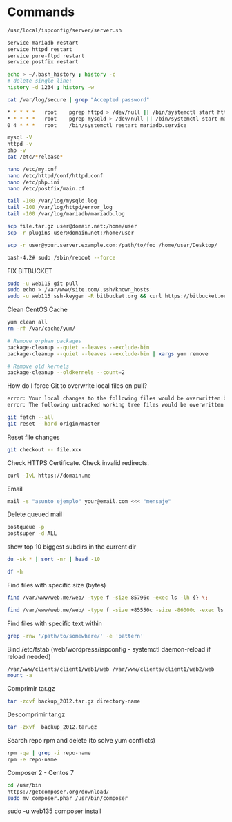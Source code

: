 Commands
========
```sh
/usr/local/ispconfig/server/server.sh

service mariadb restart
service httpd restart
service pure-ftpd restart
service postfix restart

echo > ~/.bash_history ; history -c
# delete single line:
history -d 1234 ; history -w

cat /var/log/secure | grep "Accepted password"

* * * * *   root    pgrep httpd > /dev/null || /bin/systemctl start httpd.service
* * * * *   root    pgrep mysqld > /dev/null || /bin/systemctl start mariadb.service
0 4 * * *   root    /bin/systemctl restart mariadb.service

mysql -V
httpd -v
php -v
cat /etc/*release*

nano /etc/my.cnf
nano /etc/httpd/conf/httpd.conf
nano /etc/php.ini
nano /etc/postfix/main.cf

tail -100 /var/log/mysqld.log
tail -100 /var/log/httpd/error_log
tail -100 /var/log/mariadb/mariadb.log

scp file.tar.gz user@domain.net:/home/user
scp -r plugins user@domain.net:/home/user

scp -r user@your.server.example.com:/path/to/foo /home/user/Desktop/

bash-4.2# sudo /sbin/reboot --force
```

FIX BITBUCKET
```sh
sudo -u web115 git pull
sudo echo > /var/www/site.com/.ssh/known_hosts
sudo -u web115 ssh-keygen -R bitbucket.org && curl https://bitbucket.org/site/ssh >> /var/www/site.com/.ssh/known_hosts
```

Clean CentOS Cache
```sh
yum clean all
rm -rf /var/cache/yum/

# Remove orphan packages
package-cleanup --quiet --leaves --exclude-bin
package-cleanup --quiet --leaves --exclude-bin | xargs yum remove

# Remove old kernels
package-cleanup --oldkernels --count=2
```

How do I force Git to overwrite local files on pull?
```sh
error: Your local changes to the following files would be overwritten by merge:
error: The following untracked working tree files would be overwritten by merge:

git fetch --all
git reset --hard origin/master
```

Reset file changes
```sh
git checkout -- file.xxx
```

Check HTTPS Certificate. Check invalid redirects.
```sh
curl -IvL https://domain.me
```

Email
```sh
mail -s "asunto ejemplo" your@email.com <<< "mensaje"
```

Delete queued mail
```sh
postqueue -p
postsuper -d ALL
```

show top 10 biggest subdirs in the current dir

```sh
du -sk * | sort -nr | head -10

df -h
```

Find files with specific size (bytes)
```sh
find /var/www/web.me/web/ -type f -size 85796c -exec ls -lh {} \;
```
```sh
find /var/www/web.me/web/ -type f -size +85550c -size -86000c -exec ls -lh {} \;
```

Find files with specific text within
```sh
grep -rnw '/path/to/somewhere/' -e 'pattern'
```

Bind /etc/fstab (web/wordpress/ispconfig - systemctl daemon-reload if reload needed)
```sh
/var/www/clients/client1/web1/web /var/www/clients/client1/web2/web    none    bind,nobootwait,_netdev    0 0
mount -a
```

Comprimir tar.gz
```sh
tar -zcvf backup_2012.tar.gz directory-name
```

Descomprimir tar.gz
```sh
tar -zxvf  backup_2012.tar.gz
```

Search repo rpm and delete (to solve yum conflicts)
```sh
rpm -qa | grep -i repo-name
rpm -e repo-name
```

Composer 2 - Centos 7
```sh
cd /usr/bin
https://getcomposer.org/download/
sudo mv composer.phar /usr/bin/composer
```
sudo -u web135 composer install
